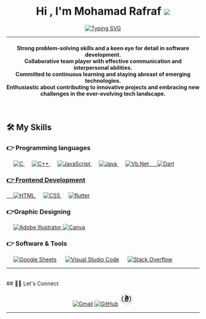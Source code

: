 
<h1 align="center">Hi , I'm Mohamad Rafraf <img src="https://media.giphy.com/media/hvRJCLFzcasrR4ia7z/giphy.gif" width="35"></h1>
<p align="center">
  <a href="https://git.io/typing-svg"><img src="https://readme-typing-svg.herokuapp.com?font=Fira+Code&pause=1000&random=false&width=435&lines=Computer+Science;IT+Support;Mobile+Application(Flutter)" alt="Typing SVG" /></a>
</p>
<hr/>
<h4 align="center">
 Strong problem-solving skills and a keen eye for detail in software development.<br>
 Collaborative team player with effective communication and interpersonal abilities.<br>
 Committed to continuous learning and staying abreast of emerging technologies.<br>
 Enthusiastic about contributing to innovative projects and embracing new challenges in the ever-evolving tech landscape.</h4>
<br>

## 🛠️ My Skills

### 👉 Programming languages

<p align="left"> 
  &emsp; 
  <a href="https://www.cprogramming.com/" target="_blank"> 
    <img alt="C" src="https://img.shields.io/badge/C%20-%232370ED.svg?logo=c&logoColor=white">
  </a> 
  &emsp;
  <a href="https://www.w3schools.com/cpp/" target="_blank"> 
    <img alt="C++" src="https://img.shields.io/badge/C++%20-%2300599C.svg?logo=c%2B%2B&logoColor=white">
  </a> 
  &emsp;
  <a href="https://developer.mozilla.org/en-US/docs/Web/JavaScript" target="_blank"> 
     <img alt="JavaScript" src="https://img.shields.io/badge/JavaScript%20-%23F7DF1E.svg?logo=javascript&logoColor=black">
   </a>
  &emsp;
  <a href="https://www.java.com" target="_blank"> 
    <img alt="Java" src="https://img.shields.io/badge/Java-%23007396.svg?logo=java&logoColor=white">
  </a>
   &emsp;
<a href="https://www.vb.net.com" target="blank">
<img alt="Vb.Net" src="https://img.shields.io/badge/vb.net-red
">
&emsp;
<a href="https://www.Dart.com" target="blank">
<img alt="Dart" src="https://img.shields.io/badge/Dart-%23007596.svg?logo=dart&logoColor=blue
">
</p>

### 👉 Frontend Development
<p align="left"> 
  &emsp; 
  <a href="https://www.w3.org/html/" target="_blank"> 
   <img alt="HTML" src="https://img.shields.io/badge/HTML5%20-%23E34F26.svg?logo=html5&logoColor=white">
  </a>   
  &emsp;
  <a href="https://www.w3schools.com/css/" target="_blank">
    <img alt="CSS" src="https://img.shields.io/badge/CSS%20-%231572B6.svg?logo=css3&logoColor=white">
  </a> 
   &emsp;
  <a href="https://flutter.com" target="_blank"> 
    <img alt="flutter" src="https://img.shields.io/badge/flutter-%23007396.svg?logo=flutter&logoColor=lightblue
"/>
  </a>
</p>

### 👉Graphic Designing
<p align="left">
  &emsp;  	
   <a href="https://www.adobe.com/in/products/illustrator.html" target="_blank"> 
    <img alt="Adobe Illustrator" src="https://img.shields.io/badge/Adobe Illustrator-%23FF9A00.svg?style=flat&logo=adobeillustrator&logoColor=white"/>
  </a> 
  <a href="#">
  	<img alt="Canva" src="https://img.shields.io/badge/Canva-%2300C4CC.svg?style=flat&logo=Canva&logoColor=white"/>
  </a>
 </p>

 ### 👉 Software & Tools
 
<p>
  &emsp;
    <a href="#"><img alt="Google Sheets" src="https://img.shields.io/badge/Google%20Sheets%20-%2334A853.svg?logo=google%20sheets&logoColor=white"></a>
  &emsp;
    <a href="#"><img alt="Visual Studio Code" src="https://img.shields.io/badge/Visual%20Studio%20Code-0078d7.svg?logo=visual-studio-code&logoColor=white"></a> 
  &emsp;
    <a href="#"><img alt="Stack Overflow" src="https://img.shields.io/badge/-Stack%20Overflow-FE7A16?logo=stack-overflow&logoColor=white"></a>
  &emsp;
</p>
<hr/>
<br/>
## 🙋‍♀️ Let's Connect
<p align="center">
	<a href="mailto:rafrafe.mohamad2022@gmail.com"><img src="https://img.icons8.com/bubbles/50/000000/gmail.png" alt="Gmail"/></a>
	<a href="https://github.com/MohamadRafraf"><img src="https://img.icons8.com/bubbles/50/000000/github.png" alt="GitHub"/></a>
	<a href="https://www.freecodecamp.org/fcc9ba687c3-26a7-478b-b1db-1a08e500a9c7"><img src="freecode.png" alt="freecodecamp"/></a>
	
</p>

<hr/>
